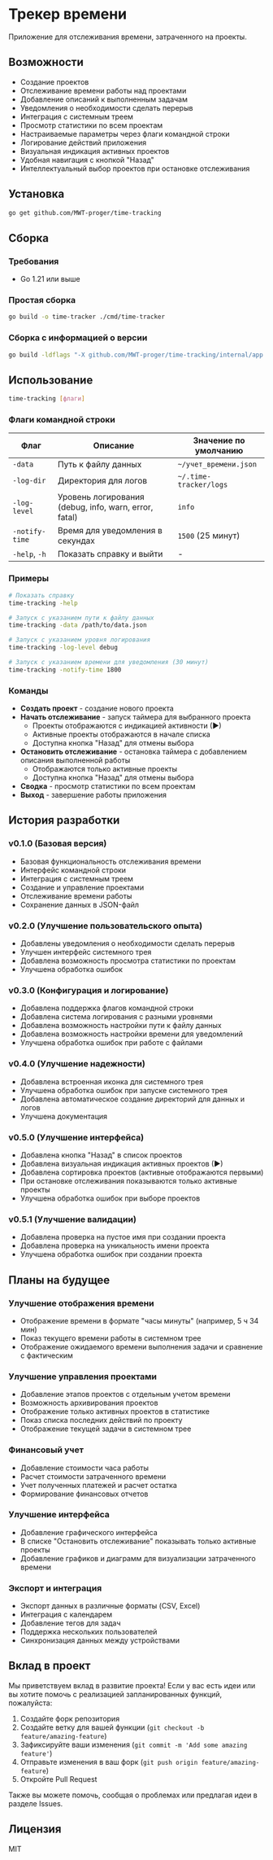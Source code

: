# Трекер времени

Приложение для отслеживания времени, затраченного на проекты.

## Возможности

- Создание проектов
- Отслеживание времени работы над проектами
- Добавление описаний к выполненным задачам
- Уведомления о необходимости сделать перерыв
- Интеграция с системным треем
- Просмотр статистики по всем проектам
- Настраиваемые параметры через флаги командной строки
- Логирование действий приложения
- Визуальная индикация активных проектов
- Удобная навигация с кнопкой "Назад"
- Интеллектуальный выбор проектов при остановке отслеживания

## Установка

```bash
go get github.com/MWT-proger/time-tracking
```

## Сборка

### Требования
- Go 1.21 или выше

### Простая сборка
```bash
go build -o time-tracker ./cmd/time-tracker
```

### Сборка с информацией о версии
```bash
go build -ldflags "-X github.com/MWT-proger/time-tracking/internal/app.BuildDate=$(date -u +%Y-%m-%d) -X github.com/MWT-proger/time-tracking/internal/app.GitCommit=$(git rev-parse --short HEAD)" -o time-tracker ./cmd/time-tracker
```

## Использование

```bash
time-tracking [флаги]
```

### Флаги командной строки

| Флаг | Описание | Значение по умолчанию |
|------|----------|------------------------|
| `-data` | Путь к файлу данных | `~/учет_времени.json` |
| `-log-dir` | Директория для логов | `~/.time-tracker/logs` |
| `-log-level` | Уровень логирования (debug, info, warn, error, fatal) | `info` |
| `-notify-time` | Время для уведомления в секундах | `1500` (25 минут) |
| `-help`, `-h` | Показать справку и выйти | - |

### Примеры

```bash
# Показать справку
time-tracking -help

# Запуск с указанием пути к файлу данных
time-tracking -data /path/to/data.json

# Запуск с указанием уровня логирования
time-tracking -log-level debug

# Запуск с указанием времени для уведомления (30 минут)
time-tracking -notify-time 1800
```

### Команды

- **Создать проект** - создание нового проекта
- **Начать отслеживание** - запуск таймера для выбранного проекта
  - Проекты отображаются с индикацией активности (▶)
  - Активные проекты отображаются в начале списка
  - Доступна кнопка "Назад" для отмены выбора
- **Остановить отслеживание** - остановка таймера с добавлением описания выполненной работы
  - Отображаются только активные проекты
  - Доступна кнопка "Назад" для отмены выбора
- **Сводка** - просмотр статистики по всем проектам
- **Выход** - завершение работы приложения

## История разработки

### v0.1.0 (Базовая версия)
- Базовая функциональность отслеживания времени
- Интерфейс командной строки
- Интеграция с системным треем
- Создание и управление проектами
- Отслеживание времени работы
- Сохранение данных в JSON-файл

### v0.2.0 (Улучшение пользовательского опыта)
- Добавлены уведомления о необходимости сделать перерыв
- Улучшен интерфейс системного трея
- Добавлена возможность просмотра статистики по проектам
- Улучшена обработка ошибок

### v0.3.0 (Конфигурация и логирование)
- Добавлена поддержка флагов командной строки
- Добавлена система логирования с разными уровнями
- Добавлена возможность настройки пути к файлу данных
- Добавлена возможность настройки времени для уведомлений
- Улучшена обработка ошибок при работе с файлами

### v0.4.0 (Улучшение надежности)
- Добавлена встроенная иконка для системного трея
- Улучшена обработка ошибок при запуске системного трея
- Добавлена автоматическое создание директорий для данных и логов
- Улучшена документация

### v0.5.0 (Улучшение интерфейса)
- Добавлена кнопка "Назад" в список проектов
- Добавлена визуальная индикация активных проектов (▶)
- Добавлена сортировка проектов (активные отображаются первыми)
- При остановке отслеживания показываются только активные проекты
- Улучшена обработка ошибок при выборе проектов

### v0.5.1 (Улучшение валидации)
- Добавлена проверка на пустое имя при создании проекта
- Добавлена проверка на уникальность имени проекта
- Улучшена обработка ошибок при создании проекта

## Планы на будущее

### Улучшение отображения времени
- Отображение времени в формате "часы минуты" (например, 5 ч 34 мин)
- Показ текущего времени работы в системном трее
- Отображение ожидаемого времени выполнения задачи и сравнение с фактическим

### Улучшение управления проектами
- Добавление этапов проектов с отдельным учетом времени
- Возможность архивирования проектов
- Отображение только активных проектов в статистике
- Показ списка последних действий по проекту
- Отображение текущей задачи в системном трее

### Финансовый учет
- Добавление стоимости часа работы
- Расчет стоимости затраченного времени
- Учет полученных платежей и расчет остатка
- Формирование финансовых отчетов

### Улучшение интерфейса
- Добавление графического интерфейса
- В списке "Остановить отслеживание" показывать только активные проекты
- Добавление графиков и диаграмм для визуализации затраченного времени

### Экспорт и интеграция
- Экспорт данных в различные форматы (CSV, Excel)
- Интеграция с календарем
- Добавление тегов для задач
- Поддержка нескольких пользователей
- Синхронизация данных между устройствами

## Вклад в проект

Мы приветствуем вклад в развитие проекта! Если у вас есть идеи или вы хотите помочь с реализацией запланированных функций, пожалуйста:

1. Создайте форк репозитория
2. Создайте ветку для вашей функции (`git checkout -b feature/amazing-feature`)
3. Зафиксируйте ваши изменения (`git commit -m 'Add some amazing feature'`)
4. Отправьте изменения в ваш форк (`git push origin feature/amazing-feature`)
5. Откройте Pull Request

Также вы можете помочь, сообщая о проблемах или предлагая идеи в разделе Issues.

## Лицензия

MIT
